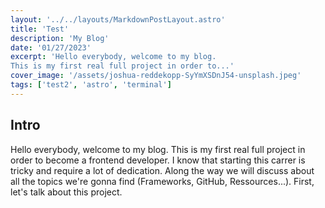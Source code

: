```yaml
---
layout: '../../layouts/MarkdownPostLayout.astro'
title: 'Test'
description: 'My Blog'
date: '01/27/2023'
excerpt: 'Hello everybody, welcome to my blog.
This is my first real full project in order to...'
cover_image: '/assets/joshua-reddekopp-SyYmXSDnJ54-unsplash.jpeg'
tags: ['test2', 'astro', 'terminal']
---
```


## Intro

Hello everybody, welcome to my blog.
This is my first real full project in order to become a frontend developer. I know that starting this carrer is tricky and require a lot of dedication.
Along the way we will discuss about all the topics we're gonna find (Frameworks, GitHub, Ressources...). First, let's talk about this project.
